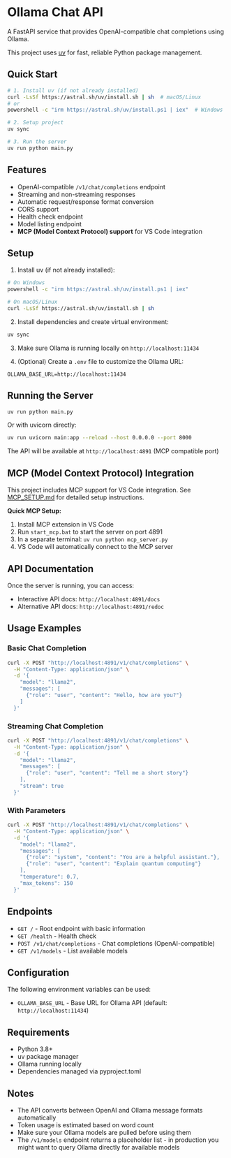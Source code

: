 # Ollama Chat API

A FastAPI service that provides OpenAI-compatible chat completions using Ollama.

This project uses [uv](https://docs.astral.sh/uv/) for fast, reliable Python package management.

## Quick Start

```bash
# 1. Install uv (if not already installed)
curl -LsSf https://astral.sh/uv/install.sh | sh  # macOS/Linux
# or
powershell -c "irm https://astral.sh/uv/install.ps1 | iex"  # Windows

# 2. Setup project
uv sync

# 3. Run the server
uv run python main.py
```

## Features

- OpenAI-compatible `/v1/chat/completions` endpoint
- Streaming and non-streaming responses
- Automatic request/response format conversion
- CORS support
- Health check endpoint
- Model listing endpoint
- **MCP (Model Context Protocol) support** for VS Code integration

## Setup

1. Install uv (if not already installed):
```bash
# On Windows
powershell -c "irm https://astral.sh/uv/install.ps1 | iex"

# On macOS/Linux
curl -LsSf https://astral.sh/uv/install.sh | sh
```

2. Install dependencies and create virtual environment:
```bash
uv sync
```

3. Make sure Ollama is running locally on `http://localhost:11434`

4. (Optional) Create a `.env` file to customize the Ollama URL:
```env
OLLAMA_BASE_URL=http://localhost:11434
```

## Running the Server

```bash
uv run python main.py
```

Or with uvicorn directly:
```bash
uv run uvicorn main:app --reload --host 0.0.0.0 --port 8000
```

The API will be available at `http://localhost:4891` (MCP compatible port)

## MCP (Model Context Protocol) Integration

This project includes MCP support for VS Code integration. See [MCP_SETUP.md](MCP_SETUP.md) for detailed setup instructions.

**Quick MCP Setup:**
1. Install MCP extension in VS Code
2. Run `start_mcp.bat` to start the server on port 4891
3. In a separate terminal: `uv run python mcp_server.py`
4. VS Code will automatically connect to the MCP server

## API Documentation

Once the server is running, you can access:

- Interactive API docs: `http://localhost:4891/docs`
- Alternative API docs: `http://localhost:4891/redoc`

## Usage Examples

### Basic Chat Completion

```bash
curl -X POST "http://localhost:4891/v1/chat/completions" \
  -H "Content-Type: application/json" \
  -d '{
    "model": "llama2",
    "messages": [
      {"role": "user", "content": "Hello, how are you?"}
    ]
  }'
```

### Streaming Chat Completion

```bash
curl -X POST "http://localhost:4891/v1/chat/completions" \
  -H "Content-Type: application/json" \
  -d '{
    "model": "llama2",
    "messages": [
      {"role": "user", "content": "Tell me a short story"}
    ],
    "stream": true
  }'
```

### With Parameters

```bash
curl -X POST "http://localhost:4891/v1/chat/completions" \
  -H "Content-Type: application/json" \
  -d '{
    "model": "llama2",
    "messages": [
      {"role": "system", "content": "You are a helpful assistant."},
      {"role": "user", "content": "Explain quantum computing"}
    ],
    "temperature": 0.7,
    "max_tokens": 150
  }'
```

## Endpoints

- `GET /` - Root endpoint with basic information
- `GET /health` - Health check
- `POST /v1/chat/completions` - Chat completions (OpenAI-compatible)
- `GET /v1/models` - List available models

## Configuration

The following environment variables can be used:

- `OLLAMA_BASE_URL` - Base URL for Ollama API (default: `http://localhost:11434`)

## Requirements

- Python 3.8+
- uv package manager
- Ollama running locally
- Dependencies managed via pyproject.toml

## Notes

- The API converts between OpenAI and Ollama message formats automatically
- Token usage is estimated based on word count
- Make sure your Ollama models are pulled before using them
- The `/v1/models` endpoint returns a placeholder list - in production you might want to query Ollama directly for available models
